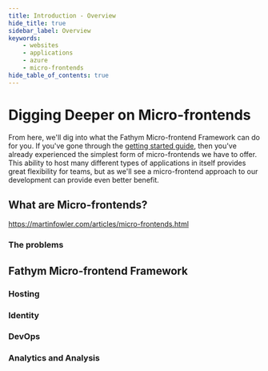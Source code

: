 ```yaml
---
title: Introduction - Overview
hide_title: true
sidebar_label: Overview
keywords:
    - websites
    - applications
    - azure
    - micro-frontends
hide_table_of_contents: true
---
```


# Digging Deeper on Micro-frontends

From here, we'll dig into what the Fathym Micro-frontend Framework can do for you.  If you've gone through the [getting started guide](../setup.md), then you've already experienced the simplest form of micro-frontends we have to offer.  This ability to host many different types of applications in itself provides great flexibility for teams, but as we'll see a micro-frontend approach to our development can provide even better benefit.

<!--![LowCodeUnit Diagram](/img/lowcodeunit-diagram.png) -->

## What are Micro-frontends?

https://martinfowler.com/articles/micro-frontends.html

### The problems

## Fathym Micro-frontend Framework

### Hosting

### Identity

### DevOps

### Analytics and Analysis

### 